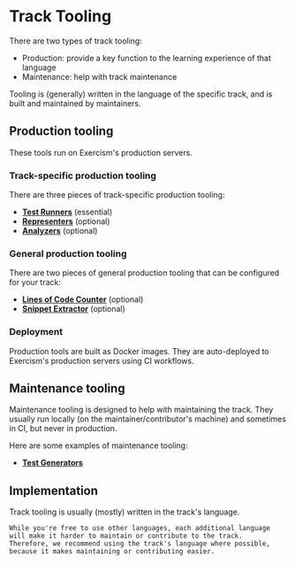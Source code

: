 # Track Tooling

There are two types of track tooling:

- Production: provide a key function to the learning experience of that language
- Maintenance: help with track maintenance

Tooling is (generally) written in the language of the specific track, and is built and maintained by maintainers.

## Production tooling

These tools run on Exercism's production servers.

### Track-specific production tooling

There are three pieces of track-specific production tooling:

- **[Test Runners](/docs/building/tooling/test-runners)** (essential)
- **[Representers](/docs/building/tooling/representers)** (optional)
- **[Analyzers](/docs/building/tooling/analyzers)** (optional)

### General production tooling

There are two pieces of general production tooling that can be configured for your track:

- **[Lines of Code Counter](/docs/building/tooling/lines-of-code-counter)** (optional)
- **[Snippet Extractor](/docs/building/tooling/snippet-extractor)** (optional)

### Deployment

Production tools are built as Docker images.
They are auto-deployed to Exercism's production servers using CI workflows.

## Maintenance tooling

Maintenance tooling is designed to help with maintaining the track.
They usually run locally (on the maintainer/contributor's machine) and sometimes in CI, but never in production.

Here are some examples of maintenance tooling:

- **[Test Generators](/docs/building/tooling/test-generators)**

## Implementation

Track tooling is usually (mostly) written in the track's language.

```exercism/caution
While you're free to use other languages, each additional language will make it harder to maintain or contribute to the track.
Therefore, we recommend using the track's language where possible, because it makes maintaining or contributing easier.
```
